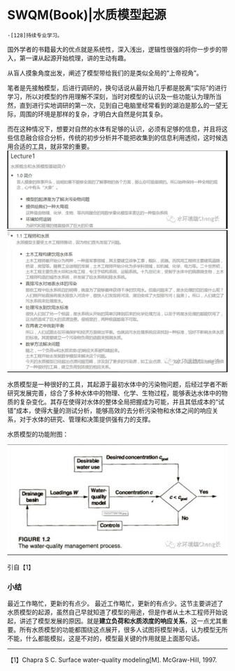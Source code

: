 # SWQM(Book)|水质模型起源

```
·[128]持续专业学习。
```

国外学者的书籍最大的优点就是系统性，深入浅出，逻辑性很强的将你一步步的带入，第一课从起源开始梳理，讲的生动有趣。

从盲人摸象角度出发，阐述了模型带给我们的是类似全局的“上帝视角”。

笔者是先接触模型，后进行调研的，换句话说从最开始几乎都是脱离“实际”的进行学习，所以对模型的作用理解不深刻，当时对模型的认识及一些功能认为理所当然，直到进行实地调研的第一次，见到自己电脑里经常看到的湖泊是那么的一望无际，周围的环境是那样的复杂，才明白大自然是何其复杂。

而在这种情况下，想要对自然的水体有足够的认识，必须有足够的信息，并且将这些信息融合综合分析，传统的初步分析并不能把收集到的信息利用透彻，这时候选用合适的工具，就非常的重要。
![](/assets/P1-L1-1.0-1.png)
![](/assets/P1-L1-1.0-2.png)


水质模型是一种很好的工具，其起源于最初水体中的污染物问题，后经过学者不断研究发展完善，综合了多种水体中的物理、化学、生物过程，能够表达水体中的物质的复杂变化。其存在使得对水体的整体全局把握成为可能，并且其低成本的“试错”成本，使得大量的测试分析，能够高效的去分析污染物和水体之间的响应关系，对于水体的研究、管理和决策提供强有力的支撑。

水质模型的功能附图：

![](/assets/P1-L1-1.0-3.png)

引自【1】

### 小结

最近工作略忙，更新的有点少。
最近工作略忙，更新的有点少。这节主要讲述了水质模型的起源，虽然自己早就知道了模型的用途，但是作者从土木工程师开始说起，讲述了模型发展的原因。就是**建立负荷和水质浓度的响应关系**，这一点尤其重要。所有水质模型的功能都围绕这点展开，很多人试图将模型神话，认为模型无所不能，什么都能模拟，这是不对的，模型最关键的作用就是上面那句话。

* * *

【1】Chapra S C. Surface water-quality modeling[M]. McGraw-Hill, 1997.